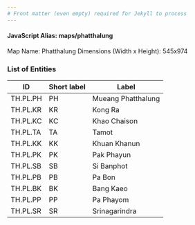 ```yaml
---
# Front matter (even empty) required for Jekyll to process
---
```


#### JavaScript Alias: maps/phatthalung

Map Name: Phatthalung
Dimensions (Width x Height): 545x974

### List of Entities

| ID       | Short label | Label              |
| -------- | ----------- | ------------------ |
| TH.PL.PH | PH          | Mueang Phatthalung |
| TH.PL.KR | KR          | Kong Ra            |
| TH.PL.KC | KC          | Khao Chaison       |
| TH.PL.TA | TA          | Tamot              |
| TH.PL.KK | KK          | Khuan Khanun       |
| TH.PL.PK | PK          | Pak Phayun         |
| TH.PL.SB | SB          | Si Banphot         |
| TH.PL.PB | PB          | Pa Bon             |
| TH.PL.BK | BK          | Bang Kaeo          |
| TH.PL.PP | PP          | Pa Phayom          |
| TH.PL.SR | SR          | Srinagarindra      |

